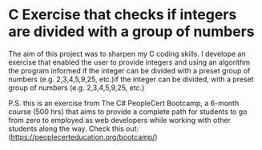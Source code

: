 # C Exercise that checks if integers are divided with a group of numbers
The aim of this project was to sharpen my C coding skills. I develope an exercise that enabled the user to provide integers and using an algorithm the program informed if the integer can be divided with a preset group of numbers (e.g. 2,3,4,5,9,25, etc.)if the integer can be divided, with a preset group of numbers (e.g. 2,3,4,5,9,25, etc.)

P.S. this is an exercise from The C# PeopleCert Bootcamp, a 6-month course (500 hrs) that aims to provide a complete path for students to go from zero to employed as web developers while working with other students along the way. Check this out: (https://peoplecerteducation.org/bootcamp/)
